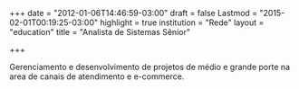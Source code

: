 +++
date = "2012-01-06T14:46:59-03:00"
draft = false
Lastmod = "2015-02-01T00:19:25-03:00"
highlight = true
institution = "Rede"
layout = "education"
title = "Analista de Sistemas Sênior"

+++

Gerenciamento e desenvolvimento de projetos de médio e grande porte na area de canais de atendimento e e-commerce.
